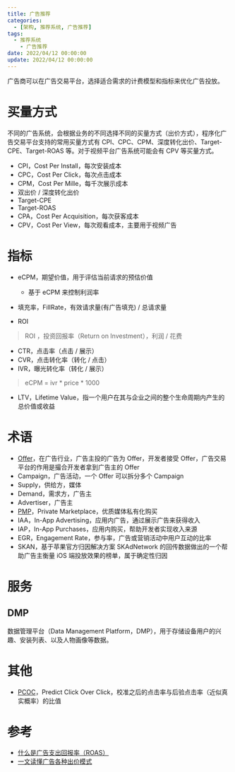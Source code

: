 ```yaml
---
title: 广告推荐
categories: 
  - [架构, 推荐系统, 广告推荐]
tags:
  - 推荐系统
    - 广告推荐
date: 2022/04/12 00:00:00
update: 2022/04/12 00:00:00
---
```


广告商可以在广告交易平台，选择适合需求的计费模型和指标来优化广告投放。

# 买量方式

不同的广告系统，会根据业务的不同选择不同的买量方式（出价方式），程序化广告交易平台支持的常用买量方式有 CPI、CPC、CPM、深度转化出价、Target-CPE、Target-ROAS 等。对于视频平台广告系统可能会有 CPV 等买量方式。

- CPI，Cost Per Install，每次安装成本
- CPC，Cost Per Click，每次点击成本
- CPM，Cost Per Mille，每千次展示成本
- 双出价 / 深度转化出价
- Target-CPE
- Target-ROAS
- CPA，Cost Per Acquisition，每次获客成本
- CPV，Cost Per View，每次观看成本，主要用于视频广告

# 指标

- eCPM，期望价值，用于评估当前请求的预估价值
  - 基于 eCPM 来控制利润率

- 填充率，FillRate，有效请求量(有广告填充) / 总请求量
- ROI

> ROI ，投资回报率（Return on Investment），利润 / 花费

- CTR，点击率（点击 / 展示）
- CVR，点击转化率（转化 / 点击）
- IVR，曝光转化率（转化 / 展示）

> eCPM = ivr * price * 1000

- LTV，Lifetime Value，指一个用户在其与企业之间的整个生命周期内产生的总价值或收益

# 术语

- [Offer](https://www.cnwangzhuan.com/post/4722.html)，在广告行业，广告主投的广告为 Offer，开发者接受 Offer，广告交易平台的作用是撮合开发者拿到广告主的 Offer
- Campaign，广告活动，一个 Offer 可以拆分多个 Campaign
- Supply，供给方，媒体
- Demand，需求方，广告主
- Advertiser，广告主
- [PMP](https://www.zhihu.com/question/26188653)，Private Marketplace，优质媒体私有化购买
- IAA，In-App Advertising，应用内广告，通过展示广告来获得收入
- IAP，In-App Purchases，应用内购买，帮助开发者实现收入来源
- EGR，Engagement Rate，参与率，广告或营销活动中用户互动的比率
- SKAN，基于苹果官方归因解决方案 SKAdNetwork 的回传数据做出的一个帮助广告主衡量 iOS 端投放效果的榜单，属于确定性归因

# 服务

## DMP

数据管理平台（Data Management Platform，DMP），用于存储设备用户的兴趣、安装列表、以及人物画像等数据。

# 其他

- [PCOC](https://zhuanlan.zhihu.com/p/398235467)，Predict Click Over Click，校准之后的点击率与后验点击率（近似真实概率）的比值

# 参考

- [什么是广告支出回报率（ROAS）](https://zhuanlan.zhihu.com/p/472354040)
- [一文读懂广告各种出价模式](https://zhuanlan.zhihu.com/p/452443071)
